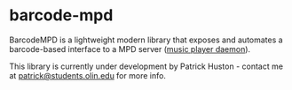 # barcode-mpd
BarcodeMPD is a lightweight modern library that exposes and automates a barcode-based interface to a MPD server ([music player daemon](https://www.musicpd.org/)). 

This library is currently under development by Patrick Huston - contact me at patrick@students.olin.edu for more info. 
